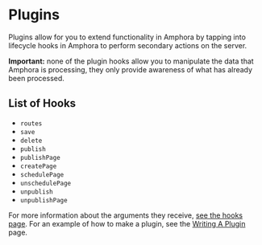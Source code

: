 # Plugins

Plugins allow for you to extend functionality in Amphora by tapping into lifecycle hooks in Amphora to perform secondary actions on the server.

**Important:** none of the plugin hooks allow you to manipulate the data that Amphora is processing, they only provide awareness of what has already been processed.


## List of Hooks

- `routes`
- `save`
- `delete`
- `publish`
- `publishPage`
- `createPage`
- `schedulePage`
- `unschedulePage`
- `unpublish`
- `unpublishPage`

For more information about the arguments they receive, [see the hooks page](hooks.md). For an example of how to make a plugin, see the [Writing A Plugin](writing-a-plugin.md) page.

